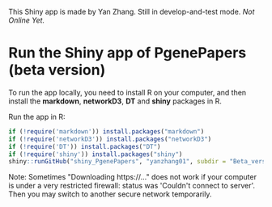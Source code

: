 This Shiny app is made by Yan Zhang. Still in develop-and-test mode. *Not Online Yet.*


# Run the Shiny app of PgenePapers (beta version)
To run the app locally, you need to install R on your computer, and then install the **markdown**, **networkD3**, **DT** and **shiny** packages in R.

Run the app in R:

```R
if (!require('markdown')) install.packages("markdown")
if (!require('networkD3')) install.packages("networkD3")
if (!require('DT')) install.packages("DT")
if (!require('shiny')) install.packages("shiny")
shiny::runGitHub("shiny_PgenePapers", "yanzhang01", subdir = "Beta_version")
```

Note: Sometimes "Downloading https://..." does not work if your computer is under a very restricted firewall: status was 'Couldn't connect to server'. Then you may switch to another secure network temporarily.
